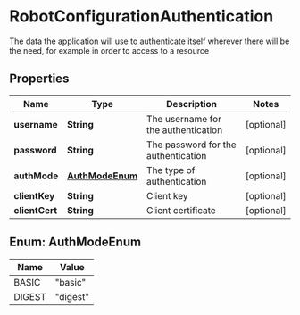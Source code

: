 

# RobotConfigurationAuthentication

The data the application will use to authenticate itself wherever there will be the need, for example in order to access to a resource
## Properties

Name | Type | Description | Notes
------------ | ------------- | ------------- | -------------
**username** | **String** | The username for the authentication |  [optional]
**password** | **String** | The password for the authentication |  [optional]
**authMode** | [**AuthModeEnum**](#AuthModeEnum) | The type of authentication |  [optional]
**clientKey** | **String** | Client key |  [optional]
**clientCert** | **String** | Client certificate |  [optional]



## Enum: AuthModeEnum

Name | Value
---- | -----
BASIC | &quot;basic&quot;
DIGEST | &quot;digest&quot;



